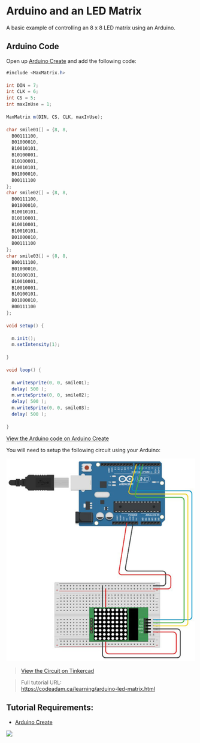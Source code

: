 # Arduino and an LED Matrix

A basic example of controlling an 8 x 8 LED matrix using an Arduino.

## Arduino Code

Open up [Arduino Create](https://create.arduino.cc/editor/) and add the following code:

```csharp
#include <MaxMatrix.h>

int DIN = 7;
int CLK = 6;
int CS = 5;
int maxInUse = 1;

MaxMatrix m(DIN, CS, CLK, maxInUse);

char smile01[] = {8, 8,
  B00111100,
  B01000010,
  B10010101,
  B10100001,
  B10100001,
  B10010101,
  B01000010,
  B00111100
};
char smile02[] = {8, 8,
  B00111100,
  B01000010,
  B10010101,
  B10010001,
  B10010001,
  B10010101,
  B01000010,
  B00111100
};
char smile03[] = {8, 8,
  B00111100,
  B01000010,
  B10100101,
  B10010001,
  B10010001,
  B10100101,
  B01000010,
  B00111100
};

void setup() {

  m.init();
  m.setIntensity(1);

}

void loop() {

  m.writeSprite(0, 0, smile01);
  delay( 500 );
  m.writeSprite(0, 0, smile02);
  delay( 500 );
  m.writeSprite(0, 0, smile03);
  delay( 500 );

}
```

[View the Arduino code on Arduino Create](https://create.arduino.cc/editor/professoradam/3858d28f-b91f-4d77-a90e-ff8519007a8a/preview)

You will need to setup the following circuit using your Arduino:

![Tinkercad Circuit](_readme/tinkercad-led-matrix.jpg)

> [View the Circuit on Tinkercad](https://www.tinkercad.com/things/cirt8n99Qga)

> Full tutorial URL:  
> https://codeadam.ca/learning/arduino-led-matrix.html

## Tutorial Requirements:

- [Arduino Create](https://create.arduino.cc/editor)

<a href="https://codeadam.ca">
<img src="https://codeadam.ca/images/code-block.png" width="100">
</a>
